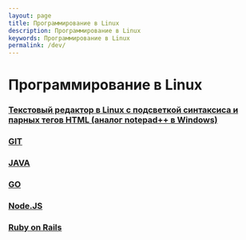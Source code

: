 ```yaml
---
layout: page
title: Программирование в Linux
description: Программирование в Linux
keywords: Программирование в Linux
permalink: /dev/
---
```


# Программирование в Linux

### [Текстовый редактор в Linux с подсветкой синтаксиса и парных тегов HTML (аналог notepad++ в Windows)](/linux/code/editors/)

### [GIT](/dev/git/)

### [JAVA](//javadev.org/devtools/jdk/install/)

### [GO](/dev/go/)

### [Node.JS](/dev/nodejs/)

### [Ruby on Rails](/dev/ruby-on-rails/)

